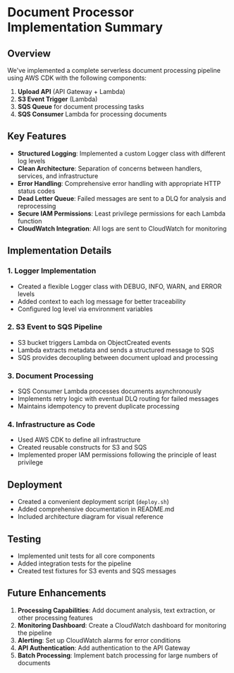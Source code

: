 # Document Processor Implementation Summary

## Overview

We've implemented a complete serverless document processing pipeline using AWS CDK with the following components:

1. **Upload API** (API Gateway + Lambda)
2. **S3 Event Trigger** (Lambda)
3. **SQS Queue** for document processing tasks
4. **SQS Consumer** Lambda for processing documents

## Key Features

- **Structured Logging**: Implemented a custom Logger class with different log levels
- **Clean Architecture**: Separation of concerns between handlers, services, and infrastructure
- **Error Handling**: Comprehensive error handling with appropriate HTTP status codes
- **Dead Letter Queue**: Failed messages are sent to a DLQ for analysis and reprocessing
- **Secure IAM Permissions**: Least privilege permissions for each Lambda function
- **CloudWatch Integration**: All logs are sent to CloudWatch for monitoring

## Implementation Details

### 1. Logger Implementation

- Created a flexible Logger class with DEBUG, INFO, WARN, and ERROR levels
- Added context to each log message for better traceability
- Configured log level via environment variables

### 2. S3 Event to SQS Pipeline

- S3 bucket triggers Lambda on ObjectCreated events
- Lambda extracts metadata and sends a structured message to SQS
- SQS provides decoupling between document upload and processing

### 3. Document Processing

- SQS Consumer Lambda processes documents asynchronously
- Implements retry logic with eventual DLQ routing for failed messages
- Maintains idempotency to prevent duplicate processing

### 4. Infrastructure as Code

- Used AWS CDK to define all infrastructure
- Created reusable constructs for S3 and SQS
- Implemented proper IAM permissions following the principle of least privilege

## Deployment

- Created a convenient deployment script (`deploy.sh`)
- Added comprehensive documentation in README.md
- Included architecture diagram for visual reference

## Testing

- Implemented unit tests for all core components
- Added integration tests for the pipeline
- Created test fixtures for S3 events and SQS messages

## Future Enhancements

1. **Processing Capabilities**: Add document analysis, text extraction, or other processing features
2. **Monitoring Dashboard**: Create a CloudWatch dashboard for monitoring the pipeline
3. **Alerting**: Set up CloudWatch alarms for error conditions
4. **API Authentication**: Add authentication to the API Gateway
5. **Batch Processing**: Implement batch processing for large numbers of documents 